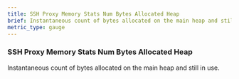 ```yaml
---
title: SSH Proxy Memory Stats Num Bytes Allocated Heap
brief: Instantaneous count of bytes allocated on the main heap and still in use.
metric_type: gauge
---
```


### SSH Proxy Memory Stats Num Bytes Allocated Heap

Instantaneous count of bytes allocated on the main heap and still in use.